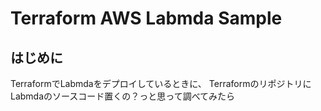 # Terraform AWS Labmda Sample
## はじめに
TerraformでLabmdaをデプロイしているときに、
TerraformのリポジトリにLabmdaのソースコード置くの？っと思って調べてみたら
